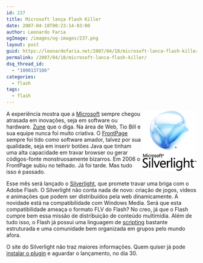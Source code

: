 ```yaml
---
id: 237
title: Microsoft lança Flash Killer
date: 2007-04-18T00:23:14-03:00
author: Leonardo Faria
ogImage: /images/og-images/237.png
layout: post
guid: https://leonardofaria.net/2007/04/18/microsoft-lanca-flash-killer/
permalink: /2007/04/18/microsoft-lanca-flash-killer/
dsq_thread_id:
  - "1000137106"
categories:
  - flash
tags:
  - flash
---
```

<img src='/wp-content/uploads/2007/04/silverlight.gif' align="right" alt="Silverlight" /> A experiência mostra que a [Microsoft](http://www.microsoft.com) sempre chegou atrasada em inovações, seja em software ou hardware. [Zune](http://www.zune.net/) que o diga. Na área de Web, Tio Bill e sua equipe nunca foi muito criativa. O [FrontPage](http://en.wikipedia.org/wiki/Microsoft_FrontPage) sempre foi tido como software amador, talvez por sua qualidade, seja em inserir botões Java que tinham uma alta capacidade em travar browser ou gerar códigos-fonte monstruosamente bizarros. Em 2006 o FrontPage subiu no telhado. Já foi tarde. Mas tudo isso é passado.

Esse mês será lançado o [Silverlight](http://www.microsoft.com/silverlight), que promete travar uma briga com o Adobe Flash. O Silverlight não conta nada de novo: criação de jogos, vídeos e animações que podem ser distribuídos pela web dinamicamente. A novidade está na compatibilidade com Windows Media. Será que esta compatibilidade ameaça o formato FLV do Flash? No creo, já que o Flash cumpre bem essa missão de distribuição de conteúdo multimídia. Além de tudo isso, o Flash já possui uma linguagem de [scripting](http://en.wikipedia.org/wiki/Actionscript) bastante estruturada e uma comunidade bem organizada em grupos pelo mundo afora.

O site do Silverlight não traz maiores informações. Quem quiser já pode [instalar o plugin](http://www.microsoft.com/silverlight/downloads.aspx) e aguardar o lançamento, no dia 30.
